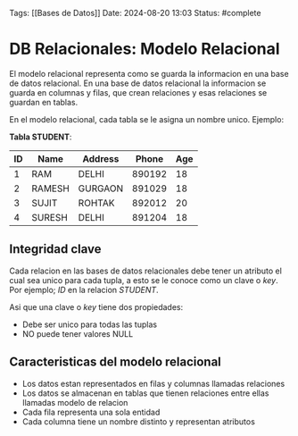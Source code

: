 Tags: [[Bases de Datos]]
Date: 2024-08-20 13:03
Status: #complete 

# DB Relacionales: Modelo Relacional

El modelo relacional representa como se guarda la informacion en una base de datos relacional. En una base de datos relacional la informacion se guarda en columnas y filas, que crean relaciones y esas relaciones se guardan en tablas.

En el modelo relacional, cada tabla se le asigna un nombre unico. Ejemplo:

__Tabla STUDENT__:  

| ID  | Name   | Address | Phone  | Age |
| --- | ------ | ------- | ------ | --- |
| 1   | RAM    | DELHI   | 890192 | 18  |
| 2   | RAMESH | GURGAON | 891029 | 18  |
| 3   | SUJIT  | ROHTAK  | 892012 | 20  |
| 4   | SURESH | DELHI   | 891204 | 18  |

## Integridad clave

Cada relacion en las bases de datos relacionales debe tener un atributo el cual sea unico para cada tupla, a esto se le conoce como un clave o *key*. Por ejemplo; *ID* en la relacion *STUDENT*.

Asi que una clave o *key* tiene dos propiedades:
- Debe ser unico para todas las tuplas
- NO puede tener valores NULL

## Caracteristicas del modelo relacional

- Los datos estan representados en filas y columnas llamadas relaciones
- Los datos se almacenan en tablas que tienen relaciones entre ellas llamadas modelo de relacion
- Cada fila representa una sola entidad
- Cada columna tiene un nombre distinto y representan atributos